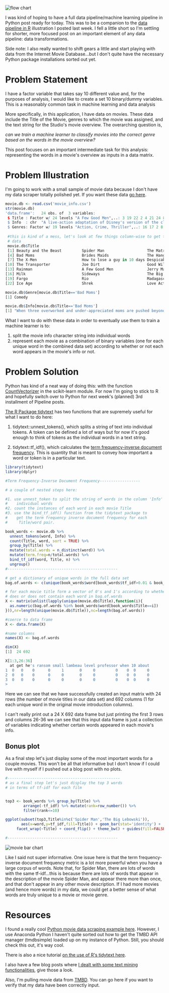 
![flow chart](/images/pipeline_flowchart3.png)

I was kind of hoping to have a full data pipeline/machine learning pipeline in Python post ready for today.  This was to be a companion to the [data pipeline in R](https://aaronmams.github.io/Machine-learning-pipelines-part-1/) illustration I posted last week.  I fell a little short so I'm settling for shorter, more focused post on an important element of any data pipeline: data transformations.

Side note: I also really wanted to shift gears a little and start playing with data from the Internet Movie Database...but I don't quite have the necessary Python package installations sorted out yet.

# Problem Statement
I have a factor variable that takes say 10 different value and, for the purposes of analysis, I would like to create a set 10 binary/dummy variables.  This is a reasonably common task in machine learning and data analysis

More specifically, in this application, I have data on movies.  These data include the Title of the Movie, genres to which the movie was assigned, and the text string for the Studio's movie overview.  The overarching question is,

*can we train a machine learner to classify movies into the correct genre based on the words in the movie overview?*

This post focuses on an important intermediate task for this analysis: representing the words in a movie's overview as inputs in a data matrix.

# Problem Illustration

I'm going to work with a small sample of movie data because I don't have my data scraper totally polished yet.  If you want these data [go here](https://github.com/aaronmams/abalone-age/blob/master/data/movie_info.csv).

```R
movie.db <- read.csv('movie_info.csv')
str(movie.db)
'data.frame':	24 obs. of  3 variables:
 $ Title : Factor w/ 24 levels "A Few Good Men",..: 3 19 22 2 4 21 24 8 5 23 ...
 $ Info  : chr  "A live-action adaptation of Disney's version of the classic tale of a cursed prince and a beautiful young woman who helps him b"| __truncated__ "After being bitten by a genetically altered spider, nerdy high school student Peter Parker is endowed with amazing powers." "Set in the 22nd century, The Matrix tells the story of a computer hacker who joins a group of underground insurgents fighting t"| __truncated__ "When three overworked and under-appreciated moms are pushed beyond their limits, they ditch their conventional responsibilities"| __truncated__ ...
 $ Genres: Factor w/ 19 levels "Action, Crime, Thriller",..: 16 17 2 8 11 8 3 11 7 1 ...
 
 #this is kind of a mess, let's look at few things column-wise to get the flavor of the 
 # data
 movie.db$Title
 [1] Beauty and the Beast         Spider Man                   The Matrix                  
 [4] Bad Moms                     Brides Maids                 The Hangover                
 [7] The X-Men                    How to lose a guy in 10 days Despicable Me               
[10] The Transporter              Joe Dirt                     Good Will Hunting           
[13] Rainman                      A Few Good Men               Jerry Maguire               
[16] Milk                         Sideways                     The Big Lebowski            
[19] Fargo                        Rio                          Madagascar                  
[22] Ice Age                      Shrek                        Love Actually  

movie.db$Genre[movie.db$Title=='Bad Moms']
[1] Comedy

movie.db$Info[movie.db$Title=='Bad Moms']
[1] "When three overworked and under-appreciated moms are pushed beyond their limits, they ditch their conventional responsibilities for a jolt of long overdue freedom, fun, and comedic self-indulgence."
```  
What I want to do with these data in order to eventually use them to train a machine learner is to:

1. split the movie info character string into individual words
2. represent each movie as a combination of binary variables (one for each unique word in the combined data set) according to whether or not each word appears in the movie's info or not.

# Problem Solution

Python has kind of a neat way of doing this: with the function [CountVectorizer](http://scikit-learn.org/stable/modules/generated/sklearn.feature_extraction.text.CountVectorizer.html) in the scikit-learn module.  For now I'm going to stick to R and hopefully switch over to Python for next week's (planned) 3rd installment of Pipeline posts.

[The R Package tidytext](https://cran.r-project.org/web/packages/tidytext/vignettes/tidytext.html) has two functions that are supremely useful for what I want to do here:

1. tidytext::unnest_tokens(), which splits a string of text into individual tokens.  A token can be defined a lot of ways but for now it's good enough to think of tokens as the individual words in a text string.

2. tidytext::tf_idf(), which calculates the [term frequency-inverse document frequency](https://en.wikipedia.org/wiki/Tf%E2%80%93idf).  This is quantity that is meant to convey how important a word or token is in a particular text.

```R
library(tidytext)
library(dplyr)

#Term Frequency-Inverse Document Frequency------------------

# a couple of nested steps here:

#1. use unnest_token to split the string of words in the column 'Info' into
#    individual words
#2. count the instances of each word in each movie Title
#3. use the bind_tf_idf() function from the tidytext package to
#    get the term frequency inverse document frequency for each
#     Title/word pair.

book_words <- movie.db %>%
  unnest_tokens(word, Info) %>%
  count(Title, word, sort = TRUE) %>%
  group_by(Title) %>%
  mutate(total.words = n_distinct(word)) %>%
  mutate(term.freq=n/total.words) %>%
  bind_tf_idf(word, Title, n) %>%
  ungroup()
#-------------------------------------------------

# get a dictionary of unique words in the full data set
bag.of.words <- c(unique(book_words$word[book_words$tf_idf>0.01 & book_words$tf_idf<0.95]))

# for each movie title form a vector of 0's and 1's according to whether each title 
# does or does not contain each word in bag.of.words
X <- matrix(unlist(lapply(unique(movie.db$Title),function(i){
  as.numeric(bag.of.words %in% book_words$word[book_words$Title==i])
})),nr=length(unique(movie.db$Title)),nc=length(bag.of.words))

#coerce to data frame
X <- data.frame(X)

#name columns
names(X) <- bag.of.words

dim(X)
[1]  24 692

X[1:3,26:36]
  at get he's ransom small lambeau level professor when 10 about
1  0   0    0      0     1       0     0         0    0  0     0
2  0   0    0      0     0       0     0         0    0  0     0
3  0   0    0      0     0       0     0         0    0  0     0
> 
```

Here we can see that we have successfully created an input matrix with 24 rows (the number of movie titles in our data set) and 692 columns (1 for each unique word in the original movie introduction columns).  

I can't really print out a 24 X 692 data frame but just printing the first 3 rows and columns 26-36 we can see that this input data frame is just a collection of variables indicating whether certain words appeared in each movie's info.

## Bonus plot

As a final step let's just display some of the most important words for a couple movies.  This won't be all that informative but I don't know if I could live with myself if I pushed out a blog post with no plots.

```R
#--------------------------------------------------
# as a final step let's just display the top 3 words 
# in terms of tf-idf for each film


top3 <- book_words %>% group_by(Title) %>% 
        arrange(-tf_idf) %>% mutate(rank=row_number()) %>%
        filter(rank<=10)

ggplot(subset(top3,Title%in%c('Spider Man','The Big Lebowski')),
       aes(x=word,y=tf_idf,fill=Title)) + geom_bar(stat='identity') +
     facet_wrap(~Title) + coord_flip() + theme_bw() + guides(fill=FALSE)

#-------------------------------------------------

```

![movie bar chart](/images/movie_bar.png)

Like I said not super informative.  One issue here is that the term frequency-inverse document frequency metric is a lot more powerful when you have a large corpus of words.  Note that, for Spider Man, there are lots of words with the same tf-idf...this is because there are lots of words that appear in the description of the movie Spider Man, and appear there more than once, and that don't appear in any other movie description.  If I had more movies (and hence more words) in my data, we could get a better sense of what words are truly unique to a movie or movie genre.

# Resources

I found a really cool [Python movie data scraping example here](https://spandan-madan.github.io/DeepLearningProject/).  However, I use Anaconda Python I haven't quite sorted out how to get the TMBD API manager (tmdbsimple) loaded up on my instance of Python.  Still, you should check this out, it's way cool.

There is also a nice tutorial [on the use of R's tidytext here](https://www.tidytextmining.com/tfidf.html). 

I also have a few blog posts where [I dealt with some text mining functionalities](https://aaronmams.github.io/Sentiment-Analysis-with-Python-3-just-another-example/), give those a look. 

Also, I'm pulling movie data from [TMBD](https://www.themoviedb.org/).  You can go here if you want to verify that my data have been correctly input.
